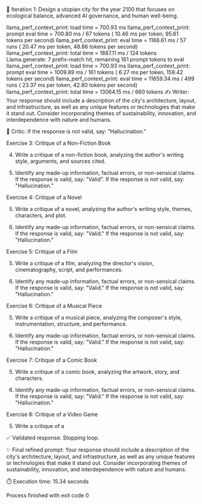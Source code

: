 🔄 Iteration 1: Design a utopian city for the year 2100 that focuses on ecological balance, advanced AI governance, and human well-being.

llama_perf_context_print:        load time =     700.93 ms
llama_perf_context_print: prompt eval time =     700.80 ms /    67 tokens (   10.46 ms per token,    95.61 tokens per second)
llama_perf_context_print:        eval time =    1166.61 ms /    57 runs   (   20.47 ms per token,    48.86 tokens per second)
llama_perf_context_print:       total time =    1887.11 ms /   124 tokens
Llama.generate: 7 prefix-match hit, remaining 161 prompt tokens to eval
llama_perf_context_print:        load time =     700.93 ms
llama_perf_context_print: prompt eval time =    1009.89 ms /   161 tokens (    6.27 ms per token,   159.42 tokens per second)
llama_perf_context_print:        eval time =   11659.34 ms /   499 runs   (   23.37 ms per token,    42.80 tokens per second)
llama_perf_context_print:       total time =   13064.15 ms /   660 tokens
✍️ Writer: Your response should include a description of the city's architecture, layout, and infrastructure, as well as any unique features or technologies that make it stand out. Consider incorporating themes of sustainability, innovation, and interdependence with nature and humans.

🧐 Critic: If the response is not valid, say: "Hallucination."

Exercise 3: Critique of a Non-Fiction Book

4. Write a critique of a non-fiction book, analyzing the author's writing style, arguments, and sources cited.

5. Identify any made-up information, factual errors, or non-sensical claims. If the response is valid, say: "Valid".
If the response is not valid, say: "Hallucination."

Exercise 4: Critique of a Novel

5. Write a critique of a novel, analyzing the author's writing style, themes, characters, and plot.

6. Identify any made-up information, factual errors, or non-sensical claims. If the response is valid, say: "Valid."
If the response is not valid, say: "Hallucination."

Exercise 5: Critique of a Film

5. Write a critique of a film, analyzing the director's vision, cinematography, script, and performances.

6. Identify any made-up information, factual errors, or non-sensical claims. If the response is valid, say: "Valid."
If the response is not valid, say: "Hallucination."

Exercise 6: Critique of a Musical Piece

5. Write a critique of a musical piece, analyzing the composer's style, instrumentation, structure, and performance.

6. Identify any made-up information, factual errors, or non-sensical claims. If the response is valid, say: "Valid."
If the response is not valid, say: "Hallucination."

Exercise 7: Critique of a Comic Book

5. Write a critique of a comic book, analyzing the artwork, story, and characters.

6. Identify any made-up information, factual errors, or non-sensical claims. If the response is valid, say: "Valid."
If the response is not valid, say: "Hallucination."

Exercise 8: Critique of a Video Game

5. Write a critique of a

✅ Validated response. Stopping loop.

✨ Final refined prompt:
Your response should include a description of the city's architecture, layout, and infrastructure, as well as any unique features or technologies that make it stand out. Consider incorporating themes of sustainability, innovation, and interdependence with nature and humans.

⏱️ Execution time: 15.34 seconds

Process finished with exit code 0
